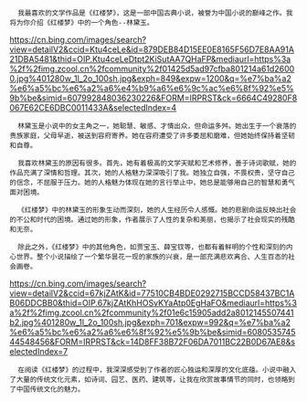       我最喜欢的文学作品是《红楼梦》，这是一部中国古典小说，被誉为中国小说的巅峰之作。我将为你介绍《红楼梦》中的一个角色--林黛玉。
https://cn.bing.com/images/search?view=detailV2&ccid=Ktu4ceLe&id=879DEB84D15EE0E8165F56D7E8AA91A21DBA5481&thid=OIP.Ktu4ceLeDtpt2KiSutAA7QHaFP&mediaurl=https%3a%2f%2fimg.zcool.cn%2fcommunity%2f01425d5ad97cfba801214a61d26000.jpg%401280w_1l_2o_100sh.jpg&exph=849&expw=1200&q=%e7%ba%a2%e6%a5%bc%e6%a2%a6%e4%b9%a6%e6%9c%ac%e6%8f%92%e5%9b%be&simid=607992848036230226&FORM=IRPRST&ck=6664C49280F8067E62CE6DBC0011433A&selectedIndex=4
 
      林黛玉是小说中的女主角之一，她聪慧、敏感、才情出众，但命运多舛。她出生于一个衰落的贵族家庭，父母早逝，被送到容府寄养。她在容府遭受了许多委屈和磨难，但她始终保持着坚韧和自尊。
 
      我喜欢林黛玉的原因有很多。首先，她有着极高的文学天赋和艺术修养，善于诗词歌赋，她的作品充满了深情和哲理。其次，她的人格魅力深深吸引了我。她独立自强，不畏权贵，坚守自己的信念，不屈服于压力。她的人格魅力体现在她的言行举止中，她总是能够用自己的智慧和勇气面对困境。
 
      《红楼梦》中的林黛玉的形象生动而深刻，她的人生经历令人感慨。她的悲剧命运反映出社会的不公和时代的困境。通过她的形象，作者展示了人性的复杂和美丽，也揭示了社会现实的残酷和无奈。
 
      除此之外，《红楼梦》中的其他角色，如贾宝玉、薛宝钗等，也都有着鲜明的个性和深刻的内心世界。整个小说描绘了一个繁华昙花一现的家族的兴衰，是一部充满悲欢离合、人生百态的社会画卷。
https://cn.bing.com/images/search?view=detailV2&ccid=67kjZAtK&id=77510CB4BDE0292715BCCD58437BC1AB06DDCBB0&thid=OIP.67kjZAtKhHOSvKYaAtp0EgHaFO&mediaurl=https%3a%2f%2fimg.zcool.cn%2fcommunity%2f01e6c15905add2a8012145507441b2.jpg%401280w_1l_2o_100sh.jpg&exph=701&expw=992&q=%e7%ba%a2%e6%a5%bc%e6%a2%a6%e6%8f%92%e5%9b%be&simid=608053574544548456&FORM=IRPRST&ck=14D8FF38B72F06DA7011BC22B0D67AE8&selectedIndex=7
 
      在阅读《红楼梦》的过程中，我深深感受到了作者的匠心独运和深厚的文化底蕴。小说中融入了大量的传统文化元素，如诗词、园艺、医药、建筑等，让我在欣赏故事情节的同时，也领略到了中国传统文化的魅力。


